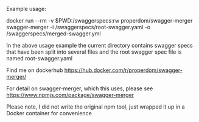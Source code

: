 Example usage:

docker run --rm -v $PWD:/swaggerspecs:rw properdom/swagger-merger swagger-merger -i /swaggerspecs/root-swagger.yaml -o /swaggerspecs/merged-swagger.yml

In the above usage example the current directory contains swagger specs that have been split into several files and the root swagger spec file is named root-swagger.yaml

Find me on dockerhub https://hub.docker.com/r/properdom/swagger-merger/

For detail on swagger-merger, which this uses, please see https://www.npmjs.com/package/swagger-merger

Please note, I did not write the original npm tool, just wrapped it up in a Docker container for convenience
